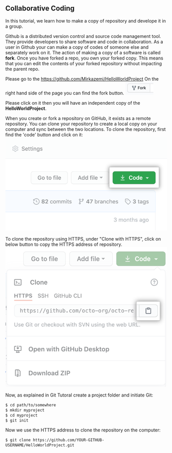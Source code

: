 ## Collaborative Coding

In this tutorial, we learn how to make a copy of repository and develope it in a group.

Github is a distributed version control and source code management tool. They provide developers to share software and code in collaboration. As a user in Github your can make a copy of codes of someone else and separately work on it. The action of making a copy of a software is called **fork**. Once you have forked a repo, you own your forked copy. This means that you can edit the contents of your forked repository without impacting the parent repo.

Please go to the https://github.com/Mirkazemi/HelloWorldProject
On the right hand side of the page you can find the fork button. ![logs_graph](https://github.com/Mirkazemi/CollaborativeCoding/blob/main/images/form.png)

Please click on it then you will have an independent copy of the **HelloWorldProject**.

When you create or fork a repository on GitHub, it exists as a remote repository. You can clone your repository to create a local copy on your computer and sync between the two locations. To clone the repository, first find the 'code' button and click on it:
![logs_graph](https://github.com/Mirkazemi/CollaborativeCoding/blob/main/images/code-button.png)

To clone the repository using HTTPS, under "Clone with HTTPS", click on below button to copy the HTTPS address of repository.
![logs_graph](https://github.com/Mirkazemi/CollaborativeCoding/blob/main/images/https-url-clone-cli.png)

Now, as explained in Git Tutoral create a project folder and initiate Git:

```console
$ cd path/to/somewhere
$ mkdir myproject
$ cd myproject
$ git init
```
Now we use the HTTPS address to clone the repository on the computer:

```console
$ git clone https://github.com/YOUR-GITHUB-USERNAME/HelloWorldProject.git
```
